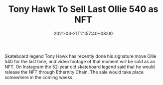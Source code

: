 ﻿---
title: "Tony Hawk To Sell Last Ollie 540 as NFT"
date: 2021-03-21T21:57:40+08:00
lastmod: 2021-03-21T16:45:40+08:00
draft: false
authors: ["Quintessa"]
description: "Skateboard legend Tony Hawk has recently done his signature move Ollie 540 for the last time, and video footage of that moment will be sold as an NFT. On Instagram the 52-year old skateboard legend said that he would release the NFT through Ethernity Chain. The sale would take place somewhere in the coming weeks."
featuredImage: "tony-hawk-to-sell-last-ollie-540-as-nft.png"
tags: ["Virtual World","Play to Earn"]
categories: ["news"]
news: ["Virtual World"]
weight: 
lightgallery: true
pinned: false
recommend: false
recommend1: false
---

Skateboard legend Tony Hawk has recently done his signature move Ollie 540 for the last time, and video footage of that moment will be sold as an NFT. On Instagram the 52-year old skateboard legend said that he would release the NFT through Ethernity Chain. The sale would take place somewhere in the coming weeks.

<!--more-->

